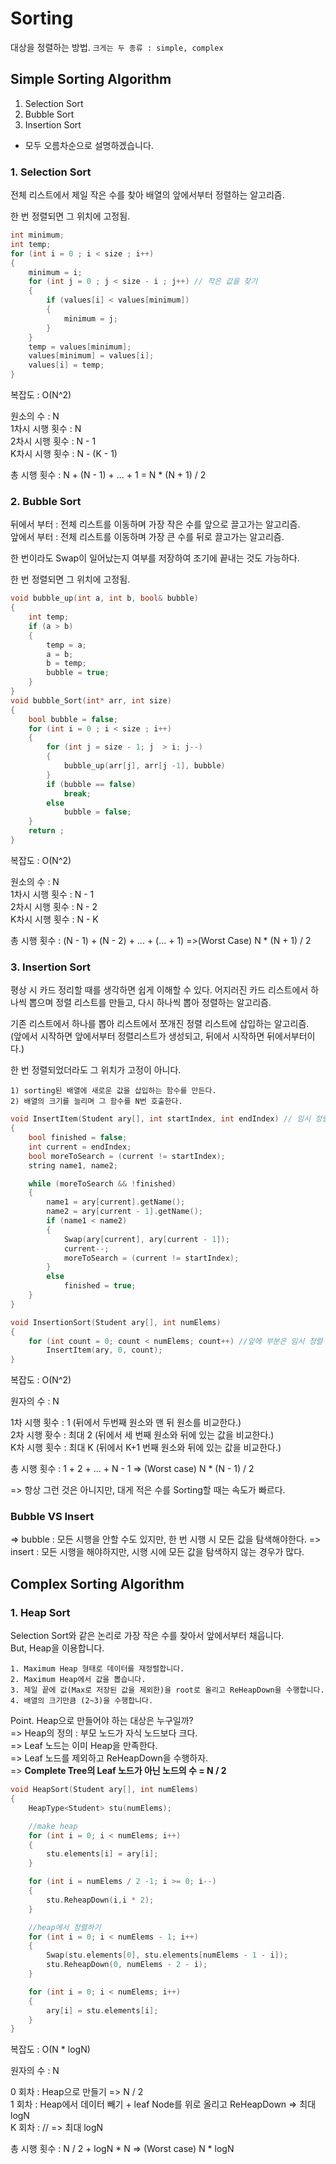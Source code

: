 # Sorting
대상을 정렬하는 방법.
`크게는 두 종류 : simple, complex`

## Simple Sorting Algorithm
  1. Selection Sort
  2. Bubble Sort
  3. Insertion Sort

* 모두 오름차순으로 설명하겠습니다.
### 1. Selection Sort
전체 리스트에서 제일 작은 수를 찾아 배열의 앞에서부터 정렬하는 알고리즘.

한 번 정렬되면 그 위치에 고정됨.
```c++
int minimum;
int temp;
for (int i = 0 ; i < size ; i++)
{
    minimum = i;
    for (int j = 0 ; j < size - i ; j++) // 작은 값을 찾기
    {
        if (values[i] < values[minimum])
        {
            minimum = j;
        }
    }
    temp = values[minimum];
    values[minimum] = values[i];
    values[i] = temp;
}
```
복잡도 : O(N^2)

원소의 수 : N <br>
1차시 시행 횟수 : N<br>
2차시 시행 횟수 : N - 1<br>
K차시 시행 횟수 : N - (K - 1)<br>

총 시행 횟수 : N + (N - 1) + ... + 1 = N * (N + 1) / 2

### 2. Bubble Sort
뒤에서 부터 : 전체 리스트를 이동하며 가장 작은 수를 앞으로 끌고가는 알고리즘.<br>
앞에서 부터 : 전체 리스트를 이동하며 가장 큰 수를 뒤로 끌고가는 알고리즘.

한 번이라도 Swap이 일어났는지 여부를 저장하여 조기에 끝내는 것도 가능하다.

한 번 정렬되면 그 위치에 고정됨.
```c++
void bubble_up(int a, int b, bool& bubble)
{
    int temp;
    if (a > b)
    {
        temp = a;
        a = b;
        b = temp;
        bubble = true;
    }
}
void bubble_Sort(int* arr, int size)
{
    bool bubble = false;
    for (int i = 0 ; i < size ; i++)
    {
        for (int j = size - 1; j  > i; j--)
        {
            bubble_up(arr[j], arr[j -1], bubble)
        }
        if (bubble == false)
            break;
        else
            bubble = false;
    }
    return ;
}
```
복잡도 : O(N^2)

원소의 수 : N<br>
1차시 시행 횟수 : N - 1<br>
2차시 시행 횟수 : N - 2<br>
K차시 시행 횟수 : N - K<br>

총 시행 횟수 : (N - 1) + (N - 2) + ... + (... + 1) =>(Worst Case) N * (N + 1) / 2

### 3. Insertion Sort
평상 시 카드 정리할 때를 생각하면 쉽게 이해할 수 있다. 어지러진 카드 리스트에서 하나씩 뽑으며 정렬 리스트를 만들고, 다시 하나씩 뽑아 정렬하는 알고리즘.

기존 리스트에서 하나를 뽑아 리스트에서 쪼개진 정렬 리스트에 삽입하는 알고리즘. <br>
(앞에서 시작하면 앞에서부터 정렬리스트가 생성되고, 뒤에서 시작하면 뒤에서부터이다.)

한 번 정렬되었더라도 그 위치가 고정이 아니다.


	1) sorting된 배열에 새로운 값을 삽입하는 함수를 만든다.
	2) 배열의 크기를 늘리며 그 함수를 N번 호출한다.
```c++
void InsertItem(Student ary[], int startIndex, int endIndex) // 임시 정렬 리스트에 값을 삽입
{
	bool finished = false;
	int current = endIndex;
	bool moreToSearch = (current != startIndex);
	string name1, name2;

	while (moreToSearch && !finished)
	{
		name1 = ary[current].getName();
		name2 = ary[current - 1].getName();
		if (name1 < name2)
		{
			Swap(ary[current], ary[current - 1]);
			current--;
			moreToSearch = (current != startIndex);
		}
		else
			finished = true;
	}
}

void InsertionSort(Student ary[], int numElems)
{
	for (int count = 0; count < numElems; count++) //앞에 부분은 임시 정렬 리스트
		InsertItem(ary, 0, count);
}
```
복잡도 : O(N^2)

원자의 수 : N

1차 시행 횟수 : 1 (뒤에서 두번째 원소와 맨 뒤 원소를 비교한다.) <br>
2차 시행 홧수 : 최대 2 (뒤에서 세 번째 원소와 뒤에 있는 값을 비교한다.)<br>
K차 시행 횟수 : 최대 K (뒤에서 K+1 번째 원소와 뒤에 있는 값을 비교한다.)<br>

총 시행 횟수 : 1 + 2 + ... + N - 1 => (Worst case) N * (N - 1) / 2

=> 항상 그런 것은 아니지만, 대게 적은 수를 Sorting할 때는 속도가 빠르다.

### Bubble VS Insert
=> bubble : 모든 시행을 안할 수도 있지만, 한 번 시행 시 모든 값을 탐색해야한다.
=> insert : 모든 시행을 해야하지만, 시행 시에 모든 값을 탐색하지 않는 경우가 많다.
## Complex Sorting Algorithm

### 1. Heap Sort
Selection Sort와 같은 논리로 가장 작은 수를 찾아서 앞에서부터 채웁니다.<br>
But, Heap을 이용합니다.

	1. Maximum Heap 형태로 데이터를 재정렬합니다.
	2. Maximum Heap에서 값을 뽑습니다.
	3. 제일 끝에 값(Max로 저장된 값을 제외한)을 root로 올리고 ReHeapDown을 수행합니다.
	4. 배열의 크기만큼 (2~3)을 수행합니다. 
	
Point. Heap으로 만들어야 하는 대상은 누구일까?<br>
=> Heap의 정의 : 부모 노드가 자식 노드보다 크다.<br>
=> Leaf 노드는 이미 Heap을 만족한다.<br>
=> Leaf 노드를 제외하고 ReHeapDown을 수행하자.<br>
=> <strong>Complete Tree의 Leaf 노드가 아닌 노드의 수 = N / 2 </strong>

```c++
void HeapSort(Student ary[], int numElems)
{
	HeapType<Student> stu(numElems);

	//make heap
	for (int i = 0; i < numElems; i++)
	{
		stu.elements[i] = ary[i];
	}

	for (int i = numElems / 2 -1; i >= 0; i--)
	{
		stu.ReheapDown(i,i * 2);
	}

	//heap에서 정렬하기
	for (int i = 0; i < numElems - 1; i++)
	{
		Swap(stu.elements[0], stu.elements[numElems - 1 - i]);
		stu.ReheapDown(0, numElems - 2 - i);
	}

	for (int i = 0; i < numElems; i++)
	{
		ary[i] = stu.elements[i];
	}
}
```
복잡도 : O(N * logN)

원자의 수 : N

0 회차 : Heap으로 만들기 => N / 2 <br>
1 회차 : Heap에서 데이터 빼기 + leaf Node를 위로 올리고 ReHeapDown => 최대 logN <br>
K 회차 :                         //			       => 최대 logN

총 시행 횟수 : N / 2 + logN * N => (Worst case) N * logN
